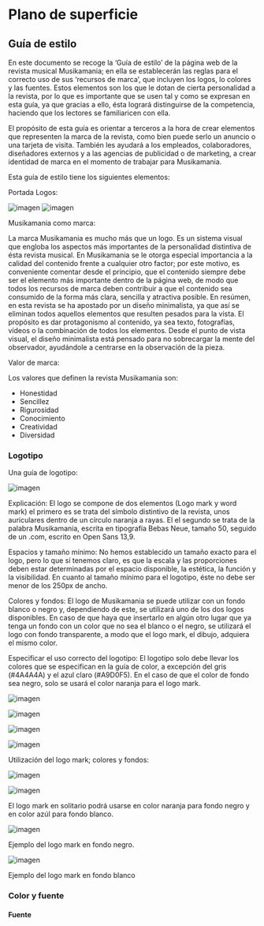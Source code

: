 # Plano de superficie

## Guía de estilo

En este documento se recoge la ‘Guía de estilo’ de la página web de la revista musical Musikamania; en ella se establecerán las reglas para el correcto uso de sus ‘recursos de marca’, que incluyen los logos, lo colores y las fuentes. Estos elementos son los que le dotan de cierta personalidad a la revista, por lo que es importante que se usen tal y como se expresan en esta guía, ya que gracias a ello, ésta logrará distinguirse de la competencia, haciendo que los lectores se familiaricen con ella. 

El propósito de esta guía es orientar a terceros a la hora de crear elementos que representen la marca de la revista, como bien puede serlo un anuncio o una tarjeta de visita. También les ayudará a los empleados, colaboradores, diseñadores externos y a las agencias de publicidad o de marketing, a crear identidad de marca en el momento de trabajar para Musikamania. 

Esta guía de estilo tiene los siguientes elementos:

Portada
Logos:

![imagen](https://github.com/DeustoPWEB2018/proyectoweb-ocio/blob/leireneira-superficie/5-superficie/Spin%20Shark.png)
![imagen](https://github.com/DeustoPWEB2018/proyectoweb-ocio/blob/leireneira-superficie/5-superficie/Spin%20Shark%20(1).png)

Musikamania como marca: 

La marca Musikamania es mucho más que un logo. Es un sistema visual que engloba los aspectos más importantes de la personalidad distintiva de ésta revista musical. En Musikamania se le otorga especial importancia a la calidad del contenido frente a cualquier otro factor; por este motivo, es conveniente comentar desde el principio, que el contenido siempre debe ser el elemento más importante dentro de la página web, de modo que todos los recursos de marca deben contribuir a que el contenido sea consumido de la forma más clara, sencilla y atractiva posible. En resúmen, en esta revista se ha apostado por un diseño minimalista, ya que así se eliminan todos aquellos elementos que resulten pesados para la vista. El propósito es dar protagonismo al contenido, ya sea texto, fotografías, vídeos o la combinación de todos los elementos. Desde el punto de vista visual, el diseño minimalista está pensado para no sobrecargar la mente del observador, ayudándole a centrarse en la observación de la pieza. 

Valor de marca:

Los valores que definen la revista Musikamania son:
- Honestidad
- Sencillez
- Rigurosidad
- Conocimiento
- Creatividad
- Diversidad

### Logotipo

Una guía de logotipo:

![imagen](https://github.com/DeustoPWEB2018/proyectoweb-ocio/blob/leireneira-superficie/5-superficie/Spin%20Shark.png)

Explicación: El logo se compone de dos elementos (Logo mark y word mark) el primero es se trata del símbolo distintivo de la revista, unos auriculares dentro de un círculo naranja a rayas. El el segundo se trata de la palabra Musikamania, escrita en tipografía Bebas Neue, tamaño 50, seguido de un .com, escrito en Open Sans 13,9.

Espacios y tamaño mínimo: No hemos establecido un tamaño exacto para el logo, pero lo que sí tenemos claro, es que la escala y las proporciones deben estar determinadas por el espacio disponible, la estética, la función y la  visibilidad. En cuanto al tamaño mínimo para el logotipo, éste no debe ser menor de los 250px de ancho. 

Colores y fondos: El logo de Musikamania se puede utilizar con un fondo blanco o negro y, dependiendo de este, se utilizará uno de los dos logos disponibles. En caso de que haya que insertarlo en algún otro lugar que ya tenga un fondo con un color que no sea el blanco o el negro, se utilizará el logo con fondo transparente, a modo que el logo mark, el dibujo, adquiera el mismo color. 

Especificar el uso correcto del logotipo: El logotipo solo debe llevar los colores que se especifican en la guía de color, a excepción del gris (#4A4A4A) y el azul claro (#A9D0F5). En el caso de que el color de fondo sea negro, solo se usará el color naranja para el logo mark.

![imagen](https://github.com/DeustoPWEB2018/proyectoweb-ocio/blob/leireneira-superficie/5-superficie/Spin%20Shark%20(1).png)

![imagen](https://github.com/DeustoPWEB2018/proyectoweb-ocio/blob/leireneira-superficie/5-superficie/Spin%20Shark%20(5).png)

![imagen](https://github.com/DeustoPWEB2018/proyectoweb-ocio/blob/leireneira-superficie/5-superficie/Spin%20Shark%20(6).png)

![imagen](https://github.com/DeustoPWEB2018/proyectoweb-ocio/blob/leireneira-superficie/5-superficie/Spin%20Shark.png)

Utilización del logo mark; colores y fondos:

![imagen](https://github.com/DeustoPWEB2018/proyectoweb-ocio/blob/leireneira-superficie/5-superficie/Spin%20Shark%20(2).png)

![imagen](https://github.com/DeustoPWEB2018/proyectoweb-ocio/blob/leireneira-superficie/5-superficie/Spin%20Shark%20(3).png)

El logo mark en solitario podrá usarse en color naranja para fondo negro y en color azúl para fondo blanco.

![imagen](https://github.com/DeustoPWEB2018/proyectoweb-ocio/blob/leireneira-superficie/5-superficie/Musikamania.png)

Ejemplo del logo mark en fondo negro. 

![imagen](https://github.com/DeustoPWEB2018/proyectoweb-ocio/blob/leireneira-superficie/5-superficie/Musikamania%20(2).png)

Ejemplo del logo mark en fondo blanco

### Color y fuente

#### Fuente
 



